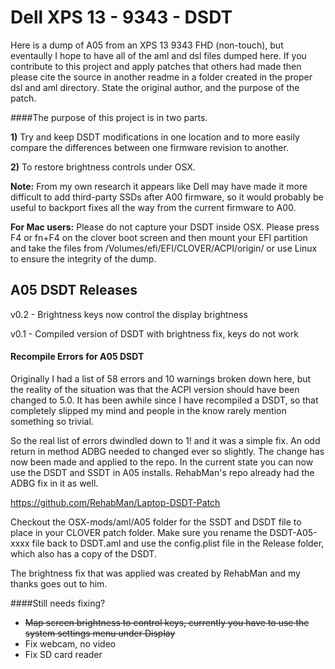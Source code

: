 # Dell XPS 13 - 9343 - DSDT

Here is a dump of A05 from an XPS 13 9343 FHD (non-touch), but eventaully I hope to have all of the aml and dsl files dumped here. If you contribute to this project and apply patches that others had made then please cite the source in another readme in a folder created in the proper dsl and aml directory. State the original author, and the purpose of the patch.

####The purpose of this project is in two parts.

**1)** Try and keep DSDT modifications in one location and to more easily compare the differences between one firmware revision to another.

**2)** To restore brightness controls under OSX. 

**Note:** From my own research it appears like Dell may have made it more difficult to add third-party SSDs after A00 firmware, so it would probably be useful to backport fixes all the way from the current firmware to A00.

**For Mac users:** Please do not capture your DSDT inside OSX. Please press F4 or fn+F4 on the clover boot screen and then mount your EFI partition and take the files from /Volumes/efi/EFI/CLOVER/ACPI/origin/ or use Linux to ensure the integrity of the dump.

## A05 DSDT Releases

v0.2 - Brightness keys now control the display brightness

v0.1 - Compiled version of DSDT with brightness fix, keys do not work

#### Recompile Errors for A05 DSDT
Originally I had a list of 58 errors and 10 warnings broken down here, but the reality of the situation was that the ACPI version should have been changed to 5.0. It has been awhile since I have recompiled a DSDT, so that completely slipped my mind and people in the know rarely mention something so trivial.

So the real list of errors dwindled down to 1! and it was a simple fix. An odd return in method ADBG needed to changed ever so slightly. The change has now been made and applied to the repo. In the current state you can now use the DSDT and SSDT in A05 installs. RehabMan's repo already had the ADBG fix in it as well.

https://github.com/RehabMan/Laptop-DSDT-Patch

Checkout the OSX-mods/aml/A05 folder for the SSDT and DSDT file to place in your CLOVER patch folder. Make sure you rename the DSDT-A05-xxxx file back to DSDT.aml and use the config.plist file in the Release folder, which also has a copy of the DSDT.

The brightness fix that was applied was created by RehabMan and my thanks goes out to him.

####Still needs fixing?

- ~~Map screen brightness to control keys, currently you have to use the system settings menu under Display~~
- Fix webcam, no video
- Fix SD card reader